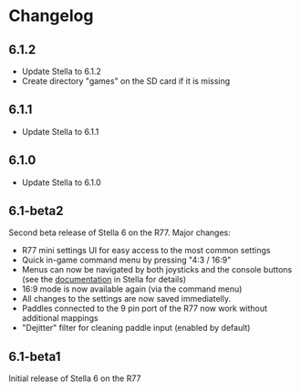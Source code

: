 # Changelog

## 6.1.2

 * Update Stella to 6.1.2
 * Create directory "games" on the SD card if it is missing

## 6.1.1

 * Update Stella to 6.1.1

## 6.1.0

 * Update Stella to 6.1.0

## 6.1-beta2

Second beta release of Stella 6 on the R77. Major changes:

 * R77 mini settings UI for easy access to the most common settings
 * Quick in-game command menu by pressing "4:3 / 16:9"
 * Menus can now be navigated by both joysticks and the console buttons
   (see the [documentation](https://github.com/stella-emu/stella/blob/master/docs/R77_readme.txt)
   in Stella for details)
 * 16:9 mode is now available again (via the command menu)
 * All changes to the settings are now saved immediatelly.
 * Paddles connected to the 9 pin port of the R77 now work without additional mappings
 * "Dejitter" filter for cleaning paddle input (enabled by default)

## 6.1-beta1

Initial release of Stella 6 on the R77
